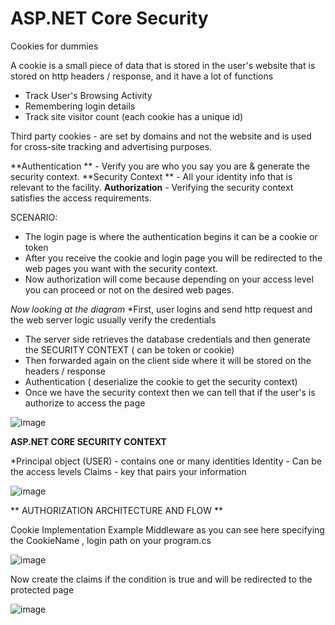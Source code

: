 # ASP.NET Core Security

Cookies  for dummies 

A cookie is a small piece of data that is stored in the user's website that is stored on http headers / response, and it have a lot of functions
* Track User's Browsing Activity
* Remembering login details
* Track site visitor count (each cookie has a unique id)

Third party cookies - are set by domains and not the website and is used for cross-site tracking and advertising purposes.


**Authentication ** - Verify you are who you say you are & generate the security context. 
**Security Context ** - All your identity info that is relevant to the facility. 
**Authorization** - Verifying the security context satisfies the access requirements. 

SCENARIO: 
* The login page is where the authentication begins it can be a cookie or token
* After you receive the cookie and login page you will be redirected to the web pages you want with the security context.
* Now authorization will come because depending on your access level you can proceed or not on the desired web pages.





*Now looking at the diagram*
*First, user logins and send http request and the web server logic usually verify the credentials 
* The server side retrieves the database credentials and then generate the SECURITY CONTEXT ( can be token or cookie)
* Then forwarded again on the client side where it will be stored on the headers / response
*  Authentication ( deserialize the cookie to get the security context)
* Once we have the security context then we can tell that if the user's is authorize to access the page
  
![image](https://github.com/CryptoEmo-dev/.NetNotes/assets/123077155/d87f0805-1e8d-4044-87b6-4a9707f6a882)






 
**ASP.NET CORE SECURITY CONTEXT**

*Principal object (USER) - contains one or many identities
Identity - Can be the access levels
Claims - key that pairs your information

![image](https://github.com/CryptoEmo-dev/.NetNotes/assets/123077155/a96f746a-398c-408f-bb9b-eea78d40942d)




 
**
AUTHORIZATION ARCHITECTURE AND FLOW 
**





Cookie Implementation Example 
Middleware as you can see here specifying the CookieName , login path on your program.cs

![image](https://github.com/CryptoEmo-dev/.NetNotes/assets/123077155/fcb4c20a-539e-4fdd-97ce-502fe18ad9cf)



Now create the claims if the condition is true and will be redirected to the protected page 

![image](https://github.com/CryptoEmo-dev/.NetNotes/assets/123077155/cbfa145f-7357-4fbc-8d0c-52fcf947715c)



